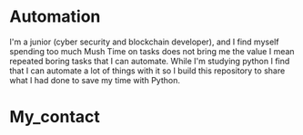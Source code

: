 # Automation
  I'm a junior (cyber security and blockchain developer), and I find myself spending too much Mush Time on tasks does not bring me the value I mean repeated boring tasks that I can automate. While I'm studying python I find that I can automate a lot of things with it 
so I build this repository to share what I had done to save my time with Python.

# My_contact
